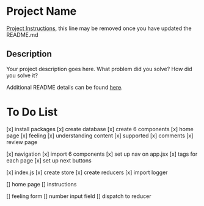 # Project Name

[Project Instructions](./INSTRUCTIONS.md), this line may be removed once you have updated the README.md

## Description

Your project description goes here. What problem did you solve? How did you solve it?

Additional README details can be found [here](https://github.com/PrimeAcademy/readme-template/blob/master/README.md).

# To Do List
[x] install packages
[x] create database
[x] create 6 components
    [x] home page
    [x] feeling
    [x] understanding content
    [x] supported
    [x] comments
    [x] review page

[x] navigation
    [x] import 6 components
    [x] set up nav on app.jsx
    [x] <Route> tags for each page
    [x] set up next buttons

[x] index.js
    [x] create store
    [x] create reducers
    [x] import logger

[] home page
    [] instructions

[] feeling form
    [] number input field
    [] dispatch to reducer